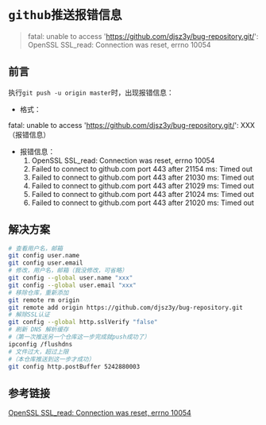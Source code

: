 # `github推送报错信息`

> fatal: unable to access 'https://github.com/djsz3y/bug-repository.git/': OpenSSL SSL_read: Connection was reset, errno 10054

## 前言

执行`git push -u origin master`时，出现报错信息：

- 格式：

fatal: unable to access 'https://github.com/djsz3y/bug-repository.git/': XXX（报错信息）

- 报错信息：
  1. OpenSSL SSL_read: Connection was reset, errno 10054
  2. Failed to connect to github.com port 443 after 21154 ms: Timed out
  3. Failed to connect to github.com port 443 after 21030 ms: Timed out
  4. Failed to connect to github.com port 443 after 21029 ms: Timed out
  5. Failed to connect to github.com port 443 after 21024 ms: Timed out
  6. Failed to connect to github.com port 443 after 21020 ms: Timed out

## 解决方案

```bash
# 查看用户名，邮箱
git config user.name
git config user.email
# 修改，用户名，邮箱（我没修改，可省略）
git config --global user.name "xxx"
git config --global user.email "xxx"
# 移除仓库，重新添加
git remote rm origin
git remote add origin https://github.com/djsz3y/bug-repository.git
# 解除SSL认证
git config --global http.sslVerify "false"
# 刷新 DNS 解析缓存
#（第一次推送另一个仓库这一步完成就push成功了）
ipconfig /flushdns
# 文件过大，超过上限
#（本仓库推送到这一步才成功）
git config http.postBuffer 5242880003
```

## 参考链接

[OpenSSL SSL_read: Connection was reset, errno 10054](https://developer.aliyun.com/article/880504)
